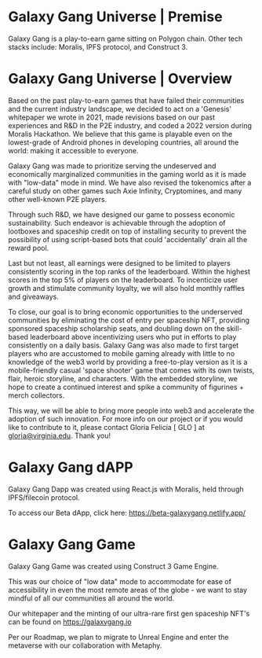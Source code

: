 # Galaxy Gang Universe | Premise
Galaxy Gang is a play-to-earn game sitting on Polygon chain.
Other tech stacks include: Moralis, IPFS protocol, and Construct 3.

# Galaxy Gang Universe | Overview

Based on the past play-to-earn games that have failed their communities and the current industry landscape, we decided to act on a 'Genesis' whitepaper we wrote in 2021, made revisions based on our past experiences and R&D in the P2E industry, and coded a 2022 version during Moralis Hackathon. We believe that this game is playable even on the lowest-grade of Android phones in developing countries, all around the world: making it accessible to everyone.

Galaxy Gang was made to prioritize serving the undeserved and economically marginalized communities in the gaming world as it is made with "low-data" mode in mind. We have also revised the tokenomics after a careful study on other games such Axie Infinity, Cryptomines, and many other well-known P2E players. 

Through such R&D, we have designed our game to possess economic sustainability. Such endeavor is achievable through the adoption of lootboxes and spaceship credit on top of installing security to prevent the possibility of using script-based bots that could 'accidentally' drain all the reward pool.

Last but not least, all earnings were designed to be limited to players consistently scoring in the top ranks of the leaderboard. Within the highest scores in the top 5% of players on the leaderboard. To incenticize user growth and stimulate community loyalty, we will also hold monthly raffles and giveaways.

To close, our goal is to bring economic opportunities to the underserved communities by eliminating the cost of entry per spaceship NFT, providing sponsored spaceship scholarship seats, and doubling down on the skill-based leaderboard above incentivizing users who put in efforts to play consistently on a daily basis. Galaxy Gang was also made to first target players who are accustomed to mobile gaming already with little to no knowledge of the web3 world by providing a free-to-play version as it is a mobile-friendly casual 'space shooter' game that comes with its own twists, flair, heroic storyline, and characters. With the embedded storyline, we hope to create a continued interest and spike a community of figurines + merch collectors.

This way, we will be able to bring more people into web3 and accelerate the adoption of such innovation. For more info on our project or if you would like to contribute to it, please contact Gloria Felicia [ GLO ] at gloria@virginia.edu. Thank you!

# Galaxy Gang dAPP

Galaxy Gang Dapp was created using React.js with Moralis,
held through IPFS/filecoin protocol.

To access our Beta dApp, click here:
https://beta-galaxygang.netlify.app/

# Galaxy Gang Game

Galaxy Gang Game was created using Construct 3 Game Engine.

This was our choice of "low data" mode to accommodate for ease of accessibility in even the most remote areas of the globe - we want to stay mindful of all our communities all around the world.

Our whitepaper and the minting of our ultra-rare first gen spaceship NFT's can be found on https://galaxygang.io

Per our Roadmap, we plan to migrate to Unreal Engine and enter the metaverse with our collaboration with Metaphy.
